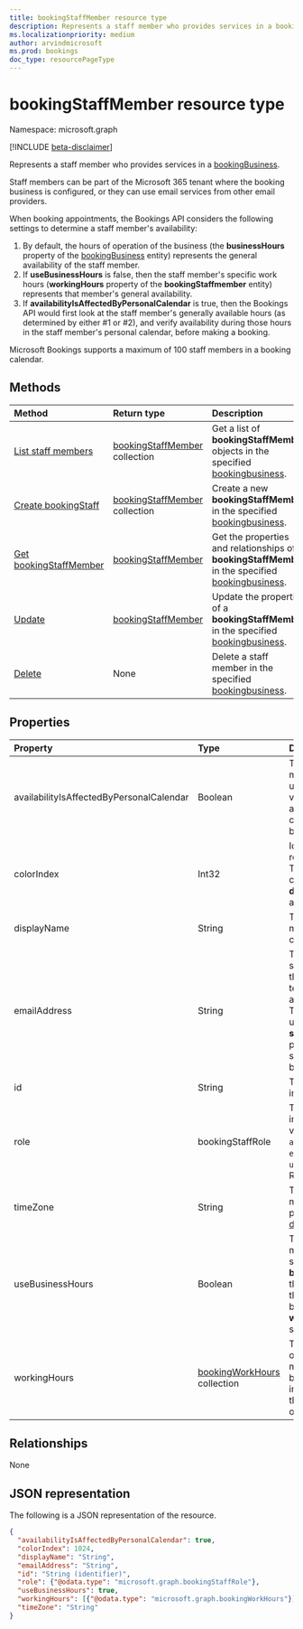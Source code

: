 ```yaml
---
title: bookingStaffMember resource type
description: Represents a staff member who provides services in a bookingBusiness.
ms.localizationpriority: medium
author: arvindmicrosoft
ms.prod: bookings
doc_type: resourcePageType
---
```


# bookingStaffMember resource type

Namespace: microsoft.graph

 [!INCLUDE [beta-disclaimer](../../includes/beta-disclaimer.md)]

Represents a staff member who provides services in a [bookingBusiness](bookingbusiness.md).

Staff members can be part of the Microsoft 365 tenant where the booking business is configured, or they can use email services from other email providers.

When booking appointments, the Bookings API considers the following settings to determine a staff member's availability: 

1. By default, the hours of operation of the business (the **businessHours** property of the [bookingBusiness](bookingbusiness.md) entity) represents the general availability of the staff member.
2. If **useBusinessHours** is false, then the staff member's specific work hours (**workingHours** property of the **bookingStaffmember** entity) represents that member's general availability.
3. If **availabilityIsAffectedByPersonalCalendar** is true, then the Bookings API would first look at the staff member's generally available hours (as determined by either #1 or #2), and verify availability during those hours in the staff member's personal calendar, before making a booking.

Microsoft Bookings supports a maximum of 100 staff members in a booking calendar.

## Methods

| Method                                                             | Return type                                            | Description                                                                                                                           |
| :----------------------------------------------------------------- | :----------------------------------------------------- | :------------------------------------------------------------------------------------------------------------------------------------ |
| [List staff members](../api/bookingbusiness-list-staffmembers.md)  | [bookingStaffMember](bookingstaffmember.md) collection | Get a list of **bookingStaffMember** objects in the specified [bookingbusiness](../resources/bookingbusiness.md).                     |
| [Create bookingStaff](../api/bookingbusiness-post-staffmembers.md) | [bookingStaffMember](bookingstaffmember.md) collection | Create a new **bookingStaffMember** in the specified [bookingbusiness](../resources/bookingbusiness.md).                              |
| [Get bookingStaffMember](../api/bookingstaffmember-get.md)         | [bookingStaffMember](bookingstaffmember.md)            | Get the properties and relationships of a **bookingStaffMember** in the specified [bookingbusiness](../resources/bookingbusiness.md). |
| [Update](../api/bookingstaffmember-update.md)                      | [bookingStaffMember](bookingstaffmember.md)            | Update the properties of a **bookingStaffMember** in the specified [bookingbusiness](../resources/bookingbusiness.md).                |
| [Delete](../api/bookingstaffmember-delete.md)                      | None                                                   | Delete a staff member in the specified [bookingbusiness](../resources/bookingbusiness.md).                                            |

## Properties

| Property                                 | Type                                               | Description                                                                                                                                                                                                                                                                         |
| :--------------------------------------- | :------------------------------------------------- | :---------------------------------------------------------------------------------------------------------------------------------------------------------------------------------------------------------------------------------------------------------------------------------- |
| availabilityIsAffectedByPersonalCalendar | Boolean                                            | True means that if the staff member is a Microsoft 365 user, the Bookings API would verify the staff member's availability in their personal calendar in Microsoft 365, before making a booking.                                                                                    |
| colorIndex                               | Int32                                              | Identifies a color to represent the staff member. The color corresponds to the color palette in the **Staff details** page in the Bookings app.                                                                                                                                     |
| displayName                              | String                                             | The name of the staff member, as displayed to customers. Required.                                                                                                                                                                                                                  |
| emailAddress                             | String                                             | The email address of the staff member. This can be in the same Microsoft 365 tenant as the business, or in a different email domain. This email address can be used if the **sendConfirmationsToOwner** property is set to true in the scheduling policy of the business. Required. |
| id                                       | String                                             | The ID of the staff member, in a GUID format. Read-only.                                                                                                                                                                                                                            |
| role                                     | bookingStaffRole                                   | The role of the staff member in the business. Possible values are: `guest`, `administrator`, `viewer`, `externalGuest` and `unknownFutureValue`. Required.                                                                                                                          |
| timeZone                                 | String                                             | The time zone of the staff member. For a list of possible values, see [dateTimeTimeZone](datetimetimezone.md).                                                                                                                                                                      |
| useBusinessHours                         | Boolean                                            | True means the staff member's availability is as specified in the **businessHours** property of the business. False means the availability is determined by the staff member's **workingHours** property setting.                                                                   |
| workingHours                             | [bookingWorkHours](bookingworkhours.md) collection | The range of hours each day of the week that the staff member is available for booking. By default, they are initialized to be the same as the **businessHours** property of the business.                                                                                          |

## Relationships

None

## JSON representation

The following is a JSON representation of the resource.

<!-- {
  "blockType": "resource",
  "optionalProperties": [

  ],
  "@odata.type": "microsoft.graph.bookingStaffMember"
}-->

```json
{
  "availabilityIsAffectedByPersonalCalendar": true,
  "colorIndex": 1024,
  "displayName": "String",
  "emailAddress": "String",
  "id": "String (identifier)",
  "role": {"@odata.type": "microsoft.graph.bookingStaffRole"},
  "useBusinessHours": true,
  "workingHours": [{"@odata.type": "microsoft.graph.bookingWorkHours"}],
  "timeZone": "String"
}

```

<!-- uuid: 8fcb5dbc-d5aa-4681-8e31-b001d5168d79
2015-10-25 14:57:30 UTC -->

<!--
{
  "type": "#page.annotation",
  "description": "bookingStaffMember resource",
  "keywords": "",
  "section": "documentation",
  "tocPath": "",
  "suppressions": []
}
-->
